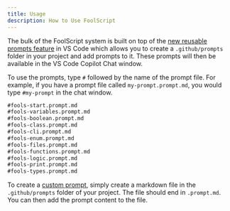 ```yaml
---
title: Usage
description: How to Use FoolScript
---
```


The bulk of the FoolScript system is built on top of the [new reusable prompts feature](https://code.visualstudio.com/docs/copilot/copilot-customization#_reusable-prompt-files-experimental) in VS Code which allows you to create a `.github/prompts` folder in your project and add prompts to it. These prompts will then be available in the VS Code Copilot Chat window.

To use the prompts, type `#` followed by the name of the prompt file. For example, if you have a prompt file called `my-prompt.prompt.md`, you would type `#my-prompt` in the chat window.

```txt title="FoolScript Prompts"
#fools-start.prompt.md
#fools-variables.prompt.md
#fools-boolean.prompt.md
#fools-class.prompt.md
#fools-cli.prompt.md
#fools-enum.prompt.md
#fools-files.prompt.md
#fools-functions.prompt.md
#fools-logic.prompt.md
#fools-print.prompt.md
#fools-types.prompt.md
```

To create a [custom prompt](../prompts/custom), simply create a markdown file in the `.github/prompts` folder of your project. The file should end in `.prompt.md`. You can then add the prompt content to the file.